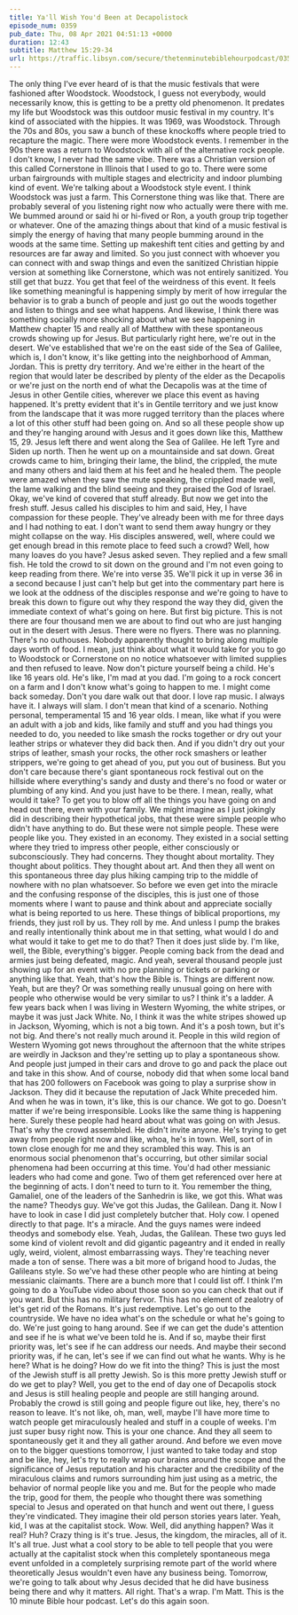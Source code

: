 ```yaml
---
title: Ya'll Wish You'd Been at Decapolistock
episode_num: 0359
pub_date: Thu, 08 Apr 2021 04:51:13 +0000
duration: 12:43
subtitle: Matthew 15:29-34
url: https://traffic.libsyn.com/secure/thetenminutebiblehourpodcast/0359_-_Yall_Wish_Youd_Been_at_Decapolistock.mp3
---
```


 The only thing I've ever heard of is that the music festivals that were fashioned after Woodstock. Woodstock, I guess not everybody, would necessarily know, this is getting to be a pretty old phenomenon. It predates my life but Woodstock was this outdoor music festival in my country. It's kind of associated with the hippies. It was 1969, was Woodstock. Through the 70s and 80s, you saw a bunch of these knockoffs where people tried to recapture the magic. There were more Woodstock events. I remember in the 90s there was a return to Woodstock with all of the alternative rock people. I don't know, I never had the same vibe. There was a Christian version of this called Cornerstone in Illinois that I used to go to. There were some urban fairgrounds with multiple stages and electricity and indoor plumbing kind of event. We're talking about a Woodstock style event. I think Woodstock was just a farm. This Cornerstone thing was like that. There are probably several of you listening right now who actually were there with me. We bummed around or said hi or hi-fived or Ron, a youth group trip together or whatever. One of the amazing things about that kind of a music festival is simply the energy of having that many people bumming around in the woods at the same time. Setting up makeshift tent cities and getting by and resources are far away and limited. So you just connect with whoever you can connect with and swap things and even the sanitized Christian hippie version at something like Cornerstone, which was not entirely sanitized. You still get that buzz. You get that feel of the weirdness of this event. It feels like something meaningful is happening simply by merit of how irregular the behavior is to grab a bunch of people and just go out the woods together and listen to things and see what happens. And likewise, I think there was something socially more shocking about what we see happening in Matthew chapter 15 and really all of Matthew with these spontaneous crowds showing up for Jesus. But particularly right here, we're out in the desert. We've established that we're on the east side of the Sea of Galilee, which is, I don't know, it's like getting into the neighborhood of Amman, Jordan. This is pretty dry territory. And we're either in the heart of the region that would later be described by plenty of the elder as the Decapolis or we're just on the north end of what the Decapolis was at the time of Jesus in other Gentile cities, wherever we place this event as having happened. It's pretty evident that it's in Gentile territory and we just know from the landscape that it was more rugged territory than the places where a lot of this other stuff had been going on. And so all these people show up and they're hanging around with Jesus and it goes down like this, Matthew 15, 29. Jesus left there and went along the Sea of Galilee. He left Tyre and Siden up north. Then he went up on a mountainside and sat down. Great crowds came to him, bringing their lame, the blind, the crippled, the mute and many others and laid them at his feet and he healed them. The people were amazed when they saw the mute speaking, the crippled made well, the lame walking and the blind seeing and they praised the God of Israel. Okay, we've kind of covered that stuff already. But now we get into the fresh stuff. Jesus called his disciples to him and said, Hey, I have compassion for these people. They've already been with me for three days and I had nothing to eat. I don't want to send them away hungry or they might collapse on the way. His disciples answered, well, where could we get enough bread in this remote place to feed such a crowd? Well, how many loaves do you have? Jesus asked seven. They replied and a few small fish. He told the crowd to sit down on the ground and I'm not even going to keep reading from there. We're into verse 35. We'll pick it up in verse 36 in a second because I just can't help but get into the commentary part here is we look at the oddness of the disciples response and we're going to have to break this down to figure out why they respond the way they did, given the immediate context of what's going on here. But first big picture. This is not there are four thousand men we are about to find out who are just hanging out in the desert with Jesus. There were no flyers. There was no planning. There's no outhouses. Nobody apparently thought to bring along multiple days worth of food. I mean, just think about what it would take for you to go to Woodstock or Cornerstone on no notice whatsoever with limited supplies and then refused to leave. Now don't picture yourself being a child. He's like 16 years old. He's like, I'm mad at you dad. I'm going to a rock concert on a farm and I don't know what's going to happen to me. I might come back someday. Don't you dare walk out that door. I love rap music. I always have it. I always will slam. I don't mean that kind of a scenario. Nothing personal, temperamental 15 and 16 year olds. I mean, like what if you were an adult with a job and kids, like family and stuff and you had things you needed to do, you needed to like smash the rocks together or dry out your leather strips or whatever they did back then. And if you didn't dry out your strips of leather, smash your rocks, the other rock smashers or leather strippers, we're going to get ahead of you, put you out of business. But you don't care because there's giant spontaneous rock festival out on the hillside where everything's sandy and dusty and there's no food or water or plumbing of any kind. And you just have to be there. I mean, really, what would it take? To get you to blow off all the things you have going on and head out there, even with your family. We might imagine as I just jokingly did in describing their hypothetical jobs, that these were simple people who didn't have anything to do. But these were not simple people. These were people like you. They existed in an economy. They existed in a social setting where they tried to impress other people, either consciously or subconsciously. They had concerns. They thought about mortality. They thought about politics. They thought about art. And then they all went on this spontaneous three day plus hiking camping trip to the middle of nowhere with no plan whatsoever. So before we even get into the miracle and the confusing response of the disciples, this is just one of those moments where I want to pause and think about and appreciate socially what is being reported to us here. These things of biblical proportions, my friends, they just roll by us. They roll by me. And unless I pump the brakes and really intentionally think about me in that setting, what would I do and what would it take to get me to do that? Then it does just slide by. I'm like, well, the Bible, everything's bigger. People coming back from the dead and armies just being defeated, magic. And yeah, several thousand people just showing up for an event with no pre planning or tickets or parking or anything like that. Yeah, that's how the Bible is. Things are different now. Yeah, but are they? Or was something really unusual going on here with people who otherwise would be very similar to us? I think it's a ladder. A few years back when I was living in Western Wyoming, the white stripes, or maybe it was just Jack White. No, I think it was the white stripes showed up in Jackson, Wyoming, which is not a big town. And it's a posh town, but it's not big. And there's not really much around it. People in this wild region of Western Wyoming got news throughout the afternoon that the white stripes are weirdly in Jackson and they're setting up to play a spontaneous show. And people just jumped in their cars and drove to go and pack the place out and take in this show. And of course, nobody did that when some local band that has 200 followers on Facebook was going to play a surprise show in Jackson. They did it because the reputation of Jack White preceded him. And when he was in town, it's like, this is our chance. We got to go. Doesn't matter if we're being irresponsible. Looks like the same thing is happening here. Surely these people had heard about what was going on with Jesus. That's why the crowd assembled. He didn't invite anyone. He's trying to get away from people right now and like, whoa, he's in town. Well, sort of in town close enough for me and they scrambled this way. This is an enormous social phenomenon that's occurring, but other similar social phenomena had been occurring at this time. You'd had other messianic leaders who had come and gone. Two of them get referenced over here at the beginning of acts. I don't need to turn to it. You remember the thing, Gamaliel, one of the leaders of the Sanhedrin is like, we got this. What was the name? Theodys guy. We've got this Judas, the Galilean. Dang it. Now I have to look in case I did just completely butcher that. Holy cow. I opened directly to that page. It's a miracle. And the guys names were indeed theodys and somebody else. Yeah, Judas, the Galilean. These two guys led some kind of violent revolt and did gigantic pageantry and it ended in really ugly, weird, violent, almost embarrassing ways. They're teaching never made a ton of sense. There was a bit more of brigand hood to Judas, the Galileans style. So we've had these other people who are hinting at being messianic claimants. There are a bunch more that I could list off. I think I'm going to do a YouTube video about those soon so you can check that out if you want. But this has no military fervor. This has no element of zealotry of let's get rid of the Romans. It's just redemptive. Let's go out to the countryside. We have no idea what's on the schedule or what he's going to do. We're just going to hang around. See if we can get the dude's attention and see if he is what we've been told he is. And if so, maybe their first priority was, let's see if he can address our needs. And maybe their second priority was, if he can, let's see if we can find out what he wants. Why is he here? What is he doing? How do we fit into the thing? This is just the most of the Jewish stuff is all pretty Jewish. So is this more pretty Jewish stuff or do we get to play? Well, you get to the end of day one of Decapolis stock and Jesus is still healing people and people are still hanging around. Probably the crowd is still going and people figure out like, hey, there's no reason to leave. It's not like, oh, man, well, maybe I'll have more time to watch people get miraculously healed and stuff in a couple of weeks. I'm just super busy right now. This is your one chance. And they all seem to spontaneously get it and they all gather around. And before we even move on to the bigger questions tomorrow, I just wanted to take today and stop and be like, hey, let's try to really wrap our brains around the scope and the significance of Jesus reputation and his character and the credibility of the miraculous claims and rumors surrounding him just using as a metric, the behavior of normal people like you and me. But for the people who made the trip, good for them, the people who thought there was something special to Jesus and operated on that hunch and went out there, I guess they're vindicated. They imagine their old person stories years later. Yeah, kid, I was at the capitalist stock. Wow. Well, did anything happen? Was it real? Huh? Crazy thing is it's true. Jesus, the kingdom, the miracles, all of it. It's all true. Just what a cool story to be able to tell people that you were actually at the capitalist stock when this completely spontaneous mega event unfolded in a completely surprising remote part of the world where theoretically Jesus wouldn't even have any business being. Tomorrow, we're going to talk about why Jesus decided that he did have business being there and why it matters. All right. That's a wrap. I'm Matt. This is the 10 minute Bible hour podcast. Let's do this again soon.